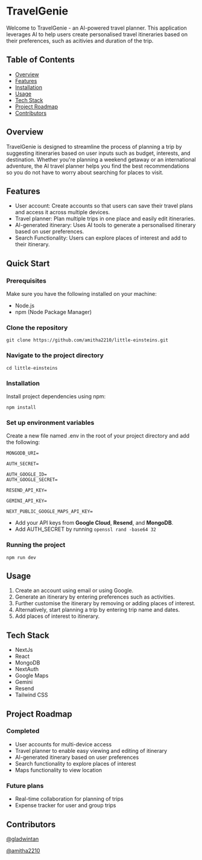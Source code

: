 # TravelGenie
Welcome to TravelGenie - an AI-powered travel planner. This application leverages AI
to help users create personalised travel itineraries based on their preferences,
such as acitivies and duration of the trip.

## Table of Contents
* [Overview](#overview)
* [Features](#features)
* [Installation](#installation)
* [Usage](#usage)
* [Tech Stack](#tech-stack)
* [Project Roadmap](#project-roadmap)
* [Contributors](#contributors)

## Overview
TravelGenie is designed to streamline the process of planning a trip by suggesting itineraries 
based on user inputs such as budget, interests, and destination. 
Whether you're planning a weekend getaway or an international adventure, the AI travel planner 
helps you find the best recommendations so you do not have to worry about searching for places to visit.

## Features
* User account: Create accounts so that users can save their travel plans and access it across multiple devices.
* Travel planner: Plan multiple trips in one place and easily edit itineraries.
* AI-generated itinerary: Uses AI tools to generate a personalised itinerary based on user preferences.
* Search Functionality: Users can explore places of interest and add to their itinerary.

## Quick Start
### Prerequisites
Make sure you have the following installed on your machine:
* Node.js
* npm (Node Package Manager)

### Clone the repository
```
git clone https://github.com/amitha2210/little-einsteins.git
```

### Navigate to the project directory
```
cd little-einsteins
```

### Installation
Install project dependencies using npm:
```
npm install
```

### Set up environment variables
Create a new file named .env in the root of your project directory and add the following:
```
MONGODB_URI=

AUTH_SECRET=

AUTH_GOOGLE_ID=
AUTH_GOOGLE_SECRET=

RESEND_API_KEY=

GEMINI_API_KEY=

NEXT_PUBLIC_GOOGLE_MAPS_API_KEY=
```
* Add your API keys from **Google Cloud**, **Resend**, and **MongoDB**.
* Add AUTH_SECRET by running `openssl rand -base64 32`

### Running the project
```
npm run dev
```

## Usage
1. Create an account using email or using Google.
2. Generate an itinerary by entering preferences such as activities.
3. Further customise the itinerary by removing or adding places of interest.
3. Alternatively, start planning a trip by entering trip name and dates.
4. Add places of interest to itinerary.

## Tech Stack
* NextJs
* React
* MongoDB
* NextAuth
* Google Maps
* Gemini
* Resend
* Tailwind CSS

## Project Roadmap
### Completed
* User accounts for multi-device access
* Travel planner to enable easy viewing and editing of itinerary 
* AI-generated itinerary based on user preferences
* Search functionality to explore places of interest
* Maps functionality to view location

### Future plans
* Real-time collaboration for planning of trips
* Expense tracker for user and group trips

## Contributors
[@gladwintan](https://github.com/gladwintan)

[@amitha2210](https://github.com/amitha2210)
